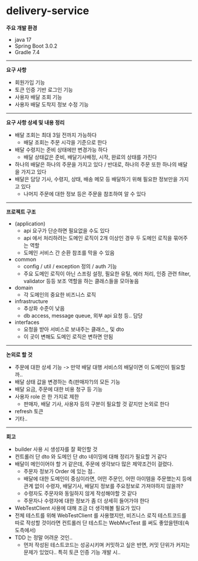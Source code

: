 # delivery-service

**주요 개발 환경**
- java 17  
- Spring Boot 3.0.2
- Gradle 7.4

-------------------------

**요구 사항**
- 회원가입 기능
- 토큰 인증 기반 로그인 기능
- 사용자 배달 조회 기능
- 사용자 배달 도착지 정보 수정 기능

-------------------------

**요구 사항 상세 및 내용 정리**
- 배달 조회는 최대 3일 전까지 가능하다
  - 배달 조회는 주문 시각을 기준으로 한다
- 배달 수령지는 준비 상태에만 변경가능 하다
  - 배달 상태값은 준비, 배달기사배정, 시작, 완료의 상태를 가진다
- 하나의 배달은 하나의 주문을 가지고 있다 / 반대로, 하나의 주문 또한 하나의 배달을 가지고 있다
- 배달은 담당 기사, 수령지, 상태, 배송 메모 등 배달하기 위해 필요한 정보만을 가지고 있다
  - 나머지 주문에 대한 정보 등은 주문을 참조하여 알 수 있다

-------------------------

**프로젝트 구조**
- (application)
  - api 요구가 단순하면 필요없을 수도 있다
  - api 에서 처리하려는 도메인 로직이 2개 이상인 경우 두 도메인 로직을 묶어주는 역할
  - 도메인 서비스 간 순환 참조를 막을 수 있음
- common
  - config / util / exception 정의 / auth 기능
  - 주요 도메인 로직이 아닌 스프링 설정, 필요한 유틸, 에러 처리, 인증 관련 filter, validator 등등 보조 역할을 하는 클래스들을 모아놓음
- domain
  - 각 도메인의 중요한 비즈니스 로직
- infrastructure
  - 추상화 수준이 낮음
  - db access, message queue, 외부 api 요청 등.. 담당
- interfaces
  - 요청을 받아 서비스로 보내주는 클래스,, 및 dto
  - 이 곳이 변해도 도메인 로직은 변하면 안됨

-------------------------

**논외로 할 것**
- 주문에 대한 상세 기능 -> 만약 배달 대행 서비스의 배달이면 이 도메인이 필요할까..
- 배달 상태 값을 변경하는 측(판매자?)의 모든 기능
- 배달 요금, 주문에 대한 비용 청구 등 기능
- 사용자 role 은 한 가지로 제한
  - 판매자, 배달 기사, 사용자 등의 구분이 필요할 것 같지만 논외로 한다
- refresh 토큰
- 기타..

-------------------------

**회고**
- builder 사용 시 생성자를 잘 확인할 것
- 컨트롤러 단 dto 와 도메인 단 dto 네이밍에 대해 정리가 필요할 거 같다
- 배달이 메인이어야 할 거 같은데, 주문에 생각보다 많은 제약조건이 걸렸다.
  - 주문자 정보가 Order 에 있는 점..
  - 배달에 대한 도메인이 중심이라면, 어떤 주문인, 어떤 아이템을 주문했는지 등에 관계 없이 수령자, 배달기사, 배달지 정보를 주요정보로 가져야하지 않을까?
  - 수령자도 주문자와 동일하지 않게 작성해야할 것 같다
  - 주문자나 수령자에 대한 정보가 좀 더 상세히 들어가야 한다
 - WebTestClient 사용에 대해 조금 더 생각해볼 필요가 있다
  - 전체 테스트를 위해 WebTestClient 를 사용했지만, 비즈니스 로직 테스트코드를 따로 작성할 것이라면 컨트롤러 단 테스트는 WebMvcTest 를 써도 좋았을텐데(속도측에서)
- TDD 는 정말 어려운 것인..
  - 먼저 작성된 테스트코드는 성공시키며 커밋하고 싶은 반면, 커밋 단위가 커지는 문제가 있었다.. 특히 토큰 인증 기능 개발 시..
  
  
